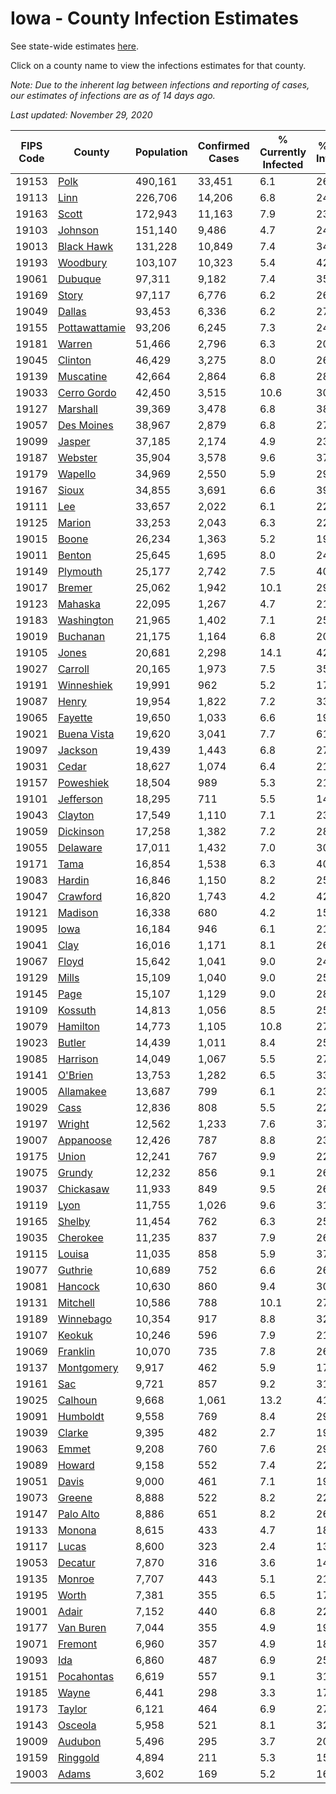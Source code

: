 # Iowa - County Infection Estimates

See state-wide estimates [here](/infections/us-ia).

Click on a county name to view the infections estimates for that county.

*Note: Due to the inherent lag between infections and reporting of cases, our estimates of infections are as of 14 days ago.*

*Last updated: November 29, 2020*

|   FIPS Code |                         County |   Population |   Confirmed Cases |   % Currently Infected |   % Total Infected |
|-------------|--------------------------------|--------------|-------------------|------------------------|--------------------|
|       19153 |                   [Polk](polk) |      490,161 |            33,451 |                    6.1 |               26.8 |
|       19113 |                   [Linn](linn) |      226,706 |            14,206 |                    6.8 |               24.2 |
|       19163 |                 [Scott](scott) |      172,943 |            11,163 |                    7.9 |               23.9 |
|       19103 |             [Johnson](johnson) |      151,140 |             9,486 |                    4.7 |               24.6 |
|       19013 |       [Black Hawk](black-hawk) |      131,228 |            10,849 |                    7.4 |               34.4 |
|       19193 |           [Woodbury](woodbury) |      103,107 |            10,323 |                    5.4 |               42.1 |
|       19061 |             [Dubuque](dubuque) |       97,311 |             9,182 |                    7.4 |               35.0 |
|       19169 |                 [Story](story) |       97,117 |             6,776 |                    6.2 |               26.0 |
|       19049 |               [Dallas](dallas) |       93,453 |             6,336 |                    6.2 |               27.4 |
|       19155 | [Pottawattamie](pottawattamie) |       93,206 |             6,245 |                    7.3 |               24.6 |
|       19181 |               [Warren](warren) |       51,466 |             2,796 |                    6.3 |               20.2 |
|       19045 |             [Clinton](clinton) |       46,429 |             3,275 |                    8.0 |               26.1 |
|       19139 |         [Muscatine](muscatine) |       42,664 |             2,864 |                    6.8 |               28.1 |
|       19033 |     [Cerro Gordo](cerro-gordo) |       42,450 |             3,515 |                   10.6 |               30.4 |
|       19127 |           [Marshall](marshall) |       39,369 |             3,478 |                    6.8 |               38.9 |
|       19057 |       [Des Moines](des-moines) |       38,967 |             2,879 |                    6.8 |               27.0 |
|       19099 |               [Jasper](jasper) |       37,185 |             2,174 |                    4.9 |               23.3 |
|       19187 |             [Webster](webster) |       35,904 |             3,578 |                    9.6 |               37.8 |
|       19179 |             [Wapello](wapello) |       34,969 |             2,550 |                    5.9 |               29.1 |
|       19167 |                 [Sioux](sioux) |       34,855 |             3,691 |                    6.6 |               39.0 |
|       19111 |                     [Lee](lee) |       33,657 |             2,022 |                    6.1 |               22.1 |
|       19125 |               [Marion](marion) |       33,253 |             2,043 |                    6.3 |               22.8 |
|       19015 |                 [Boone](boone) |       26,234 |             1,363 |                    5.2 |               19.3 |
|       19011 |               [Benton](benton) |       25,645 |             1,695 |                    8.0 |               24.8 |
|       19149 |           [Plymouth](plymouth) |       25,177 |             2,742 |                    7.5 |               40.2 |
|       19017 |               [Bremer](bremer) |       25,062 |             1,942 |                   10.1 |               29.4 |
|       19123 |             [Mahaska](mahaska) |       22,095 |             1,267 |                    4.7 |               21.5 |
|       19183 |       [Washington](washington) |       21,965 |             1,402 |                    7.1 |               25.5 |
|       19019 |           [Buchanan](buchanan) |       21,175 |             1,164 |                    6.8 |               20.5 |
|       19105 |                 [Jones](jones) |       20,681 |             2,298 |                   14.1 |               42.9 |
|       19027 |             [Carroll](carroll) |       20,165 |             1,973 |                    7.5 |               35.9 |
|       19191 |       [Winneshiek](winneshiek) |       19,991 |               962 |                    5.2 |               17.9 |
|       19087 |                 [Henry](henry) |       19,954 |             1,822 |                    7.2 |               33.5 |
|       19065 |             [Fayette](fayette) |       19,650 |             1,033 |                    6.6 |               19.8 |
|       19021 |     [Buena Vista](buena-vista) |       19,620 |             3,041 |                    7.7 |               61.1 |
|       19097 |             [Jackson](jackson) |       19,439 |             1,443 |                    6.8 |               27.3 |
|       19031 |                 [Cedar](cedar) |       18,627 |             1,074 |                    6.4 |               21.7 |
|       19157 |         [Poweshiek](poweshiek) |       18,504 |               989 |                    5.3 |               21.0 |
|       19101 |         [Jefferson](jefferson) |       18,295 |               711 |                    5.5 |               14.1 |
|       19043 |             [Clayton](clayton) |       17,549 |             1,110 |                    7.1 |               23.1 |
|       19059 |         [Dickinson](dickinson) |       17,258 |             1,382 |                    7.2 |               28.9 |
|       19055 |           [Delaware](delaware) |       17,011 |             1,432 |                    7.0 |               30.6 |
|       19171 |                   [Tama](tama) |       16,854 |             1,538 |                    6.3 |               40.0 |
|       19083 |               [Hardin](hardin) |       16,846 |             1,150 |                    8.2 |               25.2 |
|       19047 |           [Crawford](crawford) |       16,820 |             1,743 |                    4.2 |               42.4 |
|       19121 |             [Madison](madison) |       16,338 |               680 |                    4.2 |               15.5 |
|       19095 |                   [Iowa](iowa) |       16,184 |               946 |                    6.1 |               21.6 |
|       19041 |                   [Clay](clay) |       16,016 |             1,171 |                    8.1 |               26.2 |
|       19067 |                 [Floyd](floyd) |       15,642 |             1,041 |                    9.0 |               24.2 |
|       19129 |                 [Mills](mills) |       15,109 |             1,040 |                    9.0 |               25.4 |
|       19145 |                   [Page](page) |       15,107 |             1,129 |                    9.0 |               28.0 |
|       19109 |             [Kossuth](kossuth) |       14,813 |             1,056 |                    8.5 |               25.1 |
|       19079 |           [Hamilton](hamilton) |       14,773 |             1,105 |                   10.8 |               27.8 |
|       19023 |               [Butler](butler) |       14,439 |             1,011 |                    8.4 |               25.4 |
|       19085 |           [Harrison](harrison) |       14,049 |             1,067 |                    5.5 |               27.7 |
|       19141 |             [O'Brien](o'brien) |       13,753 |             1,282 |                    6.5 |               33.8 |
|       19005 |         [Allamakee](allamakee) |       13,687 |               799 |                    6.1 |               23.6 |
|       19029 |                   [Cass](cass) |       12,836 |               808 |                    5.5 |               22.7 |
|       19197 |               [Wright](wright) |       12,562 |             1,233 |                    7.6 |               37.1 |
|       19007 |         [Appanoose](appanoose) |       12,426 |               787 |                    8.8 |               23.7 |
|       19175 |                 [Union](union) |       12,241 |               767 |                    9.9 |               22.8 |
|       19075 |               [Grundy](grundy) |       12,232 |               856 |                    9.1 |               26.0 |
|       19037 |         [Chickasaw](chickasaw) |       11,933 |               849 |                    9.5 |               26.0 |
|       19119 |                   [Lyon](lyon) |       11,755 |             1,026 |                    9.6 |               31.7 |
|       19165 |               [Shelby](shelby) |       11,454 |               762 |                    6.3 |               25.0 |
|       19035 |           [Cherokee](cherokee) |       11,235 |               837 |                    7.9 |               26.7 |
|       19115 |               [Louisa](louisa) |       11,035 |               858 |                    5.9 |               37.2 |
|       19077 |             [Guthrie](guthrie) |       10,689 |               752 |                    6.6 |               26.4 |
|       19081 |             [Hancock](hancock) |       10,630 |               860 |                    9.4 |               30.0 |
|       19131 |           [Mitchell](mitchell) |       10,586 |               788 |                   10.1 |               27.1 |
|       19189 |         [Winnebago](winnebago) |       10,354 |               917 |                    8.8 |               32.4 |
|       19107 |               [Keokuk](keokuk) |       10,246 |               596 |                    7.9 |               21.2 |
|       19069 |           [Franklin](franklin) |       10,070 |               735 |                    7.8 |               26.9 |
|       19137 |       [Montgomery](montgomery) |        9,917 |               462 |                    5.9 |               17.0 |
|       19161 |                     [Sac](sac) |        9,721 |               857 |                    9.2 |               31.5 |
|       19025 |             [Calhoun](calhoun) |        9,668 |             1,061 |                   13.2 |               41.1 |
|       19091 |           [Humboldt](humboldt) |        9,558 |               769 |                    8.4 |               29.5 |
|       19039 |               [Clarke](clarke) |        9,395 |               482 |                    2.7 |               19.4 |
|       19063 |                 [Emmet](emmet) |        9,208 |               760 |                    7.6 |               29.8 |
|       19089 |               [Howard](howard) |        9,158 |               552 |                    7.4 |               22.1 |
|       19051 |                 [Davis](davis) |        9,000 |               461 |                    7.1 |               19.1 |
|       19073 |               [Greene](greene) |        8,888 |               522 |                    8.2 |               22.2 |
|       19147 |         [Palo Alto](palo-alto) |        8,886 |               651 |                    8.2 |               26.5 |
|       19133 |               [Monona](monona) |        8,615 |               433 |                    4.7 |               18.3 |
|       19117 |                 [Lucas](lucas) |        8,600 |               323 |                    2.4 |               13.9 |
|       19053 |             [Decatur](decatur) |        7,870 |               316 |                    3.6 |               14.7 |
|       19135 |               [Monroe](monroe) |        7,707 |               443 |                    5.1 |               21.7 |
|       19195 |                 [Worth](worth) |        7,381 |               355 |                    6.5 |               17.9 |
|       19001 |                 [Adair](adair) |        7,152 |               440 |                    6.8 |               22.6 |
|       19177 |         [Van Buren](van-buren) |        7,044 |               355 |                    4.9 |               19.0 |
|       19071 |             [Fremont](fremont) |        6,960 |               357 |                    4.9 |               18.7 |
|       19093 |                     [Ida](ida) |        6,860 |               487 |                    6.9 |               25.3 |
|       19151 |       [Pocahontas](pocahontas) |        6,619 |               557 |                    9.1 |               31.4 |
|       19185 |                 [Wayne](wayne) |        6,441 |               298 |                    3.3 |               17.2 |
|       19173 |               [Taylor](taylor) |        6,121 |               464 |                    6.9 |               27.9 |
|       19143 |             [Osceola](osceola) |        5,958 |               521 |                    8.1 |               32.9 |
|       19009 |             [Audubon](audubon) |        5,496 |               295 |                    3.7 |               20.0 |
|       19159 |           [Ringgold](ringgold) |        4,894 |               211 |                    5.3 |               15.1 |
|       19003 |                 [Adams](adams) |        3,602 |               169 |                    5.2 |               16.9 |